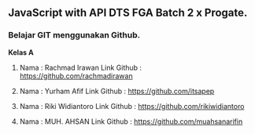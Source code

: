 ## JavaScript with API DTS FGA Batch 2 x Progate.

<h3>Belajar GIT menggunakan Github.</h3>

**Kelas A**

1. Nama : Rachmad Irawan 
    Link Github : https://github.com/rachmadirawan

2. Nama : Yurham Afif
    Link Github : https://github.com/itsapep

3. Nama : Riki Widiantoro
    Link Github : https://github.com/rikiwidiantoro

4. Nama : MUH. AHSAN
    Link Github : https://github.com/muahsanarifin


    